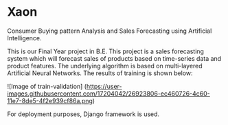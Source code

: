 # Xaon
Consumer Buying pattern Analysis and Sales Forecasting using Artificial Intelligence.

This is our Final Year project in B.E. This project is a sales forecasting system which will forecast sales of products based on time-series data and product features. The underlying algorithm is based on multi-layered Artificial Neural Networks. The results of training is shown below:

![Image of train-validation]
(https://user-images.githubusercontent.com/17204042/26923806-ec460726-4c60-11e7-8de5-4f2e939cf86a.png)


For deployment purposes, Django framework is used. 
